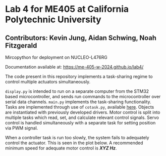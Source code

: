 # Lab 4 for ME405 at California Polytechnic University

## Contributors: Kevin Jung, Aidan Schwing, Noah Fitzgerald

Mircopython for deployment on NUCLEO-L476RG

Documentation available at: https://me-405-w-2024.github.io/lab4/

The code present in this repository implements a task-sharing regime to control multiple actuators simultaneously. 

`display.py` is intended to run on a separate computer from the STM32 based microcontroller, and sends run commands to the microcontroller over serial data channels.
`main.py` implements the task-sharing functionality. Tasks are implemented through use of `cotask.py`, available [here](https://github.com/spluttflob/ME405-Support). Objects are instantiated with previously developed drivers. Motor control is split into multiple tasks which read, set, and calculate relevant control signals. Servo control is handled simultaneously with a separate task for setting position via PWM signal. 

When a controller task is run too slowly, the system fails to adequately control the actuator. This is seen in the plot below. A recommended minimum speed for adequate motor control is ***XYZ Hz***. 